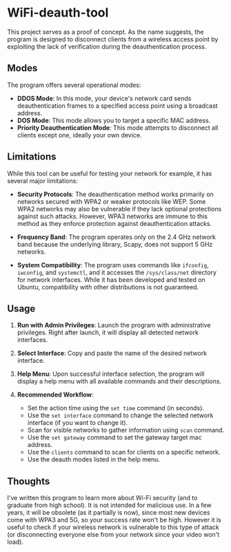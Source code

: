 # WiFi-deauth-tool
This project serves as a proof of concept. As the name suggests, the program is designed to disconnect clients from a wireless access point by exploiting the lack of verification during the deauthentication process.

## Modes

The program offers several operational modes:

- **DDOS Mode**: In this mode, your device's network card sends deauthentication frames to a specified access point using a broadcast address.
- **DOS Mode**: This mode allows you to target a specific MAC address.
- **Priority Deauthentication Mode**: This mode attempts to disconnect all clients except one, ideally your own device.

## Limitations

While this tool can be useful for testing your network for example, it has several major limitations:

- **Security Protocols**: The deauthentication method works primarily on networks secured with WPA2 or weaker protocols like WEP. Some WPA2 networks may also be vulnerable if they lack optional protections against such attacks. However, WPA3 networks are immune to this method as they enforce protection against deauthentication attacks.

- **Frequency Band**: The program operates only on the 2.4 GHz network band because the underlying library, Scapy, does not support 5 GHz networks.

- **System Compatibility**: The program uses commands like `ifconfig`, `iwconfig`, and `systemctl`, and it accesses the `/sys/class/net` directory for network interfaces. While it has been developed and tested on Ubuntu, compatibility with other distributions is not guaranteed.

## Usage

1. **Run with Admin Privileges**: Launch the program with administrative privileges. Right after launch, it will display all detected network interfaces.

2. **Select Interface**: Copy and paste the name of the desired network interface.

3. **Help Menu**: Upon successful interface selection, the program will display a help menu with all available commands and their descriptions.

4. **Recommended Workflow**:
   - Set the action time using the `set time` command (in seconds).
   - Use the `set interface` command to change the selected network interface (if you want to change it).
   - Scan for visible networks to gather information using `scan` command.
   - Use the `set gateway` command to set the gateway target mac address.
   - Use the `clients` command to scan for clients on a specific network.
   - Use the deauth modes listed in the help menu.

## Thoughts

I've written this program to learn more about Wi-Fi security (and to graduate from high school). It is not intended for malicious use. In a few years, it will be obsolete (as it partially is now), since most new devices come with WPA3 and 5G, so your success rate won't be high. However it is useful to check if your wireless network is vulnerable to this type of attack (or disconnecting everyone else from your network since your video won't load).